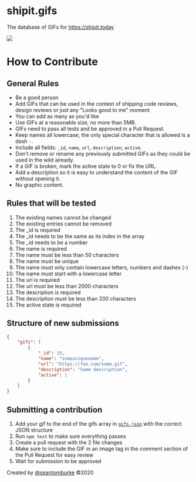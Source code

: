 # shipit.gifs
The database of GIFs for https://shipit.today

![](https://i.shipit.today)

# How to Contribute

## General Rules
+ Be a good person
+ Add GIFs that can be used in the context of shipping code reviews, design reviews or just any "Looks good to me" moment
+ You can add as many as you'd like
+ Use GIFs at a reasonable size, no more than 5MB.
+ GIFs need to pass all tests and be approved in a Pull Request.
+ Keep names all lowercase, the only special character that is allowed is a dash `-`.
+ Include all fields: `_id`, `name`, `url`, `description`, `active`.
+ Don't remove or rename any previously submitted GIFs as they could be used in the wild already.
+ If a GIF is broken, mark the active state to 0 or fix the URL.
+ Add a description so it is easy to understand the content of the GIF without opening it.
+ No graphic content.

## Rules that will be tested

1. The existing names cannot be changed
2. The existing entries cannot be removed
3. The _id is required
4. The _id needs to be the same as its index in the array
5. The _id needs to be a number
6. The name is required
7. The name must be less than 50 characters
8. The name must be unique
9. The name must only contain lowercase letters, numbers and dashes (-)
10. The name must start with a lowercase letter
11. The url is required
12. The url must be less than 2000 characters
13. The description is required
14. The description must be less than 200 characters
15. The active state is required

## Structure of new submissions

```json
{
    "gifs": [
        {
            "_id": 10,
            "name": "someuniquename",
            "url": "https://foo.com/some.gif",
            "description": "Some description",
            "active": 1
        }
    ]
}
```

## Submitting a contribution

1. Add your gif to the end of the gifs array in [`gifs.json`](https://github.com/seantomburke/shipit.gifs/blob/master/gifs.json) with the correct JSON structure
2. Run `npm test` to make sure everything passes
3. Create a pull request with the 2 file changes
4. Make sure to include the GIF in an image tag in the comment section of the Pull Request for easy review
5. Wait for submission to be approved

Created by [@seantomburke](https://www.linkedin.com/in/seanthomasburke) ©2020
